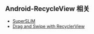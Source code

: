 Android-RecycleView 相关
---

* [SuperSLiM](https://github.com/TonicArtos/SuperSLiM)
* [Drag and Swipe with RecyclerView](https://medium.com/@ipaulpro/drag-and-swipe-with-recyclerview-6a6f0c422efd?source=latest---------2)
